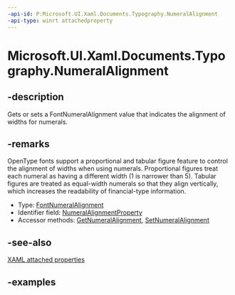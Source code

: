 ```yaml
---
-api-id: P:Microsoft.UI.Xaml.Documents.Typography.NumeralAlignment
-api-type: winrt attachedproperty
---
```


# Microsoft.UI.Xaml.Documents.Typography.NumeralAlignment

<!--
see GetNumeralAlignment, and SetNumeralAlignment
-->

## -description

Gets or sets a FontNumeralAlignment value that indicates the alignment of widths for numerals.

## -remarks

OpenType fonts support a proportional and tabular figure feature to control the alignment of widths when using numerals. Proportional figures treat each numeral as having a different width (1 is narrower than 5). Tabular figures are treated as equal-width numerals so that they align vertically, which increases the readability of financial-type information.

<ul><li>Type: <a href="/uwp/api/windows.ui.xaml.fontnumeralalignment">FontNumeralAlignment</a></li><li>Identifier field: <a href="/uwp/api/windows.ui.xaml.documents.typography.numeralalignmentproperty">NumeralAlignmentProperty</a></li><li>Accessor methods: <a href="/uwp/api/windows.ui.xaml.documents.typography.getnumeralalignment">GetNumeralAlignment</a>, <a href="/uwp/api/windows.ui.xaml.documents.typography.setnumeralalignment">SetNumeralAlignment</a></li></ul>

## -see-also

[XAML attached properties](/windows/uwp/xaml-platform/attached-properties-overview)

## -examples


